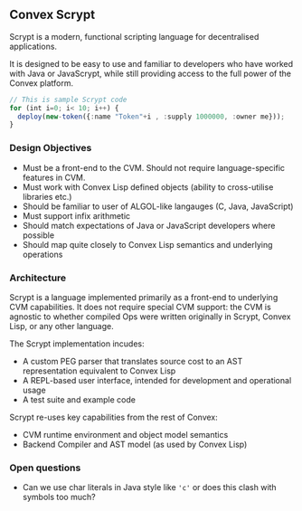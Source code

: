 ## Convex Scrypt

Scrypt is a modern, functional scripting language for decentralised applications.

It is designed to be easy to use and familiar to developers who have worked with Java or JavaScrypt, while still providing access to the full power of the Convex platform.

```javascript
// This is sample Scrypt code
for (int i=0; i< 10; i++) {
  deploy(new-token({:name "Token"+i , :supply 1000000, :owner me}));
}
```

### Design Objectives

* Must be a front-end to the CVM. Should not require language-specific features in CVM.
* Must work with Convex Lisp defined objects (ability to cross-utilise libraries etc.)
* Should be familiar to user of ALGOL-like langauges (C, Java, JavaScript)
* Must support infix arithmetic
* Should match expectations of Java or JavaScript developers where possible
* Should map quite closely to Convex Lisp semantics and underlying operations

### Architecture

Scrypt is a language implemented primarily as a front-end to underlying CVM capabilities. It does not require special CVM support: the CVM is agnostic to whether compiled Ops were written originally in Scrypt, Convex Lisp, or any other language.

The Scrypt implementation incudes:

- A custom PEG parser that translates source cost to an AST representation equivalent to Convex Lisp
- A REPL-based user interface, intended for development and operational usage
- A test suite and example code

Scrypt re-uses key capabilities from the rest of Convex:

- CVM runtime environment and object model semantics
- Backend Compiler and AST model (as used by Convex Lisp)

### Open questions

* Can we use char literals in Java style like `'c'` or does this clash with symbols too much?